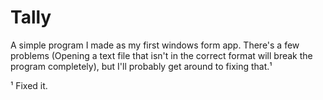 # Tally

A simple program I made as my first windows form app. There's a few problems (Opening a text file that isn't in the correct format will break the program completely), but I'll probably get around to fixing that.¹



¹ Fixed it.
